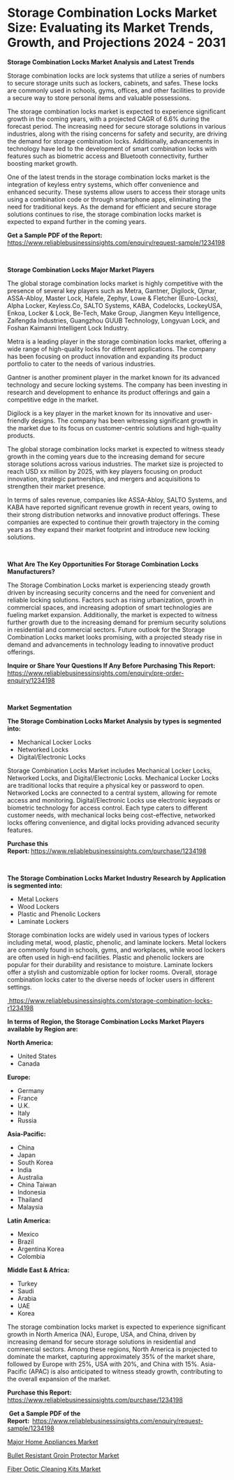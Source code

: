 <p><h1>Storage Combination Locks Market Size: Evaluating its Market Trends, Growth, and Projections 2024 - 2031</h1></p><p><strong>Storage Combination Locks Market Analysis and Latest Trends</strong></p>
<p><p>Storage combination locks are lock systems that utilize a series of numbers to secure storage units such as lockers, cabinets, and safes. These locks are commonly used in schools, gyms, offices, and other facilities to provide a secure way to store personal items and valuable possessions.</p><p>The storage combination locks market is expected to experience significant growth in the coming years, with a projected CAGR of 6.6% during the forecast period. The increasing need for secure storage solutions in various industries, along with the rising concerns for safety and security, are driving the demand for storage combination locks. Additionally, advancements in technology have led to the development of smart combination locks with features such as biometric access and Bluetooth connectivity, further boosting market growth.</p><p>One of the latest trends in the storage combination locks market is the integration of keyless entry systems, which offer convenience and enhanced security. These systems allow users to access their storage units using a combination code or through smartphone apps, eliminating the need for traditional keys. As the demand for efficient and secure storage solutions continues to rise, the storage combination locks market is expected to expand further in the coming years.</p></p>
<p><strong>Get a Sample PDF of the Report:&nbsp;</strong> <a href="https://www.reliablebusinessinsights.com/enquiry/request-sample/1234198">https://www.reliablebusinessinsights.com/enquiry/request-sample/1234198</a></p>
<p>&nbsp;</p>
<p><strong>Storage Combination Locks Major Market Players</strong></p>
<p><p>The global storage combination locks market is highly competitive with the presence of several key players such as Metra, Gantner, Digilock, Ojmar, ASSA-Abloy, Master Lock, Hafele, Zephyr, Lowe & Fletcher (Euro-Locks), Alpha Locker, Keyless.Co, SALTO Systems, KABA, Codelocks, LockeyUSA, Enkoa, Locker & Lock, Be-Tech, Make Group, Jiangmen Keyu Intelligence, Zaifengda Industries, Guangzhou GUUB Technology, Longyuan Lock, and Foshan Kaimanni Intelligent Lock Industry.</p><p>Metra is a leading player in the storage combination locks market, offering a wide range of high-quality locks for different applications. The company has been focusing on product innovation and expanding its product portfolio to cater to the needs of various industries.</p><p>Gantner is another prominent player in the market known for its advanced technology and secure locking systems. The company has been investing in research and development to enhance its product offerings and gain a competitive edge in the market.</p><p>Digilock is a key player in the market known for its innovative and user-friendly designs. The company has been witnessing significant growth in the market due to its focus on customer-centric solutions and high-quality products.</p><p>The global storage combination locks market is expected to witness steady growth in the coming years due to the increasing demand for secure storage solutions across various industries. The market size is projected to reach USD xx million by 2025, with key players focusing on product innovation, strategic partnerships, and mergers and acquisitions to strengthen their market presence.</p><p>In terms of sales revenue, companies like ASSA-Abloy, SALTO Systems, and KABA have reported significant revenue growth in recent years, owing to their strong distribution networks and innovative product offerings. These companies are expected to continue their growth trajectory in the coming years as they expand their market footprint and introduce new locking solutions.</p></p>
<p>&nbsp;</p>
<p><strong>What Are The Key Opportunities For Storage Combination Locks Manufacturers?</strong></p>
<p><p>The Storage Combination Locks market is experiencing steady growth driven by increasing security concerns and the need for convenient and reliable locking solutions. Factors such as rising urbanization, growth in commercial spaces, and increasing adoption of smart technologies are fueling market expansion. Additionally, the market is expected to witness further growth due to the increasing demand for premium security solutions in residential and commercial sectors. Future outlook for the Storage Combination Locks market looks promising, with a projected steady rise in demand and advancements in technology leading to innovative product offerings.</p></p>
<p><strong>Inquire or Share Your Questions If Any Before Purchasing This Report:</strong> <a href="https://www.reliablebusinessinsights.com/enquiry/pre-order-enquiry/1234198">https://www.reliablebusinessinsights.com/enquiry/pre-order-enquiry/1234198</a></p>
<p>&nbsp;</p>
<p><strong>Market Segmentation</strong></p>
<p><strong>The Storage Combination Locks Market Analysis by types is segmented into:</strong></p>
<p><ul><li>Mechanical Locker Locks</li><li>Networked Locks</li><li>Digital/Electronic Locks</li></ul></p>
<p><p>Storage Combination Locks Market includes Mechanical Locker Locks, Networked Locks, and Digital/Electronic Locks. Mechanical Locker Locks are traditional locks that require a physical key or password to open. Networked Locks are connected to a central system, allowing for remote access and monitoring. Digital/Electronic Locks use electronic keypads or biometric technology for access control. Each type caters to different customer needs, with mechanical locks being cost-effective, networked locks offering convenience, and digital locks providing advanced security features.</p></p>
<p><strong>Purchase this Report:&nbsp;</strong><a href="https://www.reliablebusinessinsights.com/purchase/1234198">https://www.reliablebusinessinsights.com/purchase/1234198</a></p>
<p>&nbsp;</p>
<p><strong>The Storage Combination Locks Market Industry Research by Application is segmented into:</strong></p>
<p><ul><li>Metal Lockers</li><li>Wood Lockers</li><li>Plastic and Phenolic Lockers</li><li>Laminate Lockers</li></ul></p>
<p><p>Storage combination locks are widely used in various types of lockers including metal, wood, plastic, phenolic, and laminate lockers. Metal lockers are commonly found in schools, gyms, and workplaces, while wood lockers are often used in high-end facilities. Plastic and phenolic lockers are popular for their durability and resistance to moisture. Laminate lockers offer a stylish and customizable option for locker rooms. Overall, storage combination locks cater to the diverse needs of locker users in different settings.</p></p>
<p><a href="https://www.reliablebusinessinsights.com/storage-combination-locks-r1234198">&nbsp;https://www.reliablebusinessinsights.com/storage-combination-locks-r1234198</a></p>
<p><strong>In terms of Region, the Storage Combination Locks Market Players available by Region are:</strong></p>
<p>
    <p> <strong> North America: </strong>
        <ul>
            <li>United States</li>
            <li>Canada</li>
        </ul>
        </p> 
    <p> <strong> Europe: </strong>
        <ul>
            <li>Germany</li>
            <li>France</li>
            <li>U.K.</li>
            <li>Italy</li>
            <li>Russia</li>
        </ul>
        </p> 
    <p> <strong> Asia-Pacific: </strong>
        <ul>
            <li>China</li>
            <li>Japan</li>
            <li>South Korea</li>
            <li>India</li>
            <li>Australia</li>
            <li>China Taiwan</li>
            <li>Indonesia</li>
            <li>Thailand</li>
            <li>Malaysia</li>
        </ul>
        </p> 
    <p> <strong> Latin America: </strong>
        <ul>
            <li>Mexico</li>
            <li>Brazil</li>
            <li>Argentina Korea</li>
            <li>Colombia</li>
        </ul>
        </p> 
    <p> <strong> Middle East & Africa: </strong>
        <ul>
            <li>Turkey</li>
            <li>Saudi</li>
            <li>Arabia</li>
            <li>UAE</li>
            <li>Korea</li>
        </ul>
    </p>
    </p>
<p><p>The storage combination locks market is expected to experience significant growth in North America (NA), Europe, USA, and China, driven by increasing demand for secure storage solutions in residential and commercial sectors. Among these regions, North America is projected to dominate the market, capturing approximately 35% of the market share, followed by Europe with 25%, USA with 20%, and China with 15%. Asia-Pacific (APAC) is also anticipated to witness steady growth, contributing to the overall expansion of the market.</p></p>
<p><strong>Purchase this Report: </strong><a href="https://www.reliablebusinessinsights.com/purchase/1234198">https://www.reliablebusinessinsights.com/purchase/1234198</a></p>
<p>&nbsp;<strong>Get a Sample PDF of the Report:&nbsp;&nbsp;</strong><a href="https://www.reliablebusinessinsights.com/enquiry/request-sample/1234198">https://www.reliablebusinessinsights.com/enquiry/request-sample/1234198</a></p>
<p><strong></strong></p>
<p><p><a href="https://github.com/RyleeBauch2023/Market-Research-Report-List-1/blob/main/major-home-appliances-market.md">Major Home Appliances Market</a></p><p><a href="https://issuu.com/reportprime-2/docs/bullet-resistant-groin-protector-market-size-2030.">Bullet Resistant Groin Protector Market</a></p><p><a href="https://github.com/jodemen/Market-Research-Report-List-3/blob/main/fiber-optic-cleaning-kits-market.md">Fiber Optic Cleaning Kits Market</a></p></p>